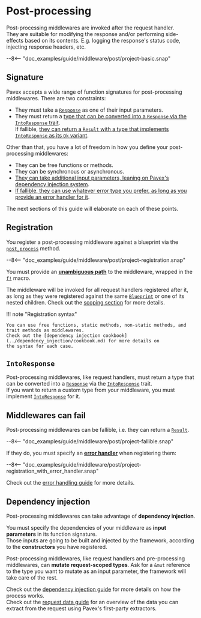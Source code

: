 # Post-processing

Post-processing middlewares are invoked after the request handler.\
They are suitable for modifying the response and/or performing side-effects based on its contents.
E.g. logging the response's status code, injecting response headers, etc.

--8<-- "doc_examples/guide/middleware/post/project-basic.snap"

## Signature

Pavex accepts a wide range of function signatures for post-processing middlewares. There are two constraints:

- They must take a [`Response`][Response] as one of their input parameters.
- They must return a [type that can be converted into a `Response` via the `IntoResponse` trait](#intoresponse).\
  If fallible, [they can return a `Result` with a type that implements `IntoResponse` as its `Ok` variant](#middlewares-can-fail).

Other than that, you have a lot of freedom in how you define your post-processing middlewares:

- They can be free functions or methods.
- They can be synchronous or asynchronous.
- [They can take additional input parameters, leaning on Pavex's dependency injection system](#dependency-injection).
- [If fallible, they can use whatever error type you prefer, as long as you provide an error handler for it](#middlewares-can-fail).

The next sections of this guide will elaborate on each of these points.

## Registration

You register a post-processing middleware against a blueprint via the [`post_process`](crate::blueprint::Blueprint::post_process) method.

--8<-- "doc_examples/guide/middleware/post/project-registration.snap"

You must provide an **[unambiguous path]** to the middleware, wrapped in the [`f!`][f] macro.

The middleware will be invoked for all request handlers registered after it, as long as they were registered against the same [`Blueprint`][Blueprint]
or one of its nested children.
Check out the [scoping section](scoping.md) for more details.

!!! note "Registration syntax"

    You can use free functions, static methods, non-static methods, and trait methods as middlewares.
    Check out the [dependency injection cookbook](../dependency_injection/cookbook.md) for more details on
    the syntax for each case.

## `IntoResponse`

Post-processing middlewares, like request handlers, must return a type that can be converted into a [`Response`][Response] via the
[`IntoResponse`][IntoResponse] trait.\
If you want to return a custom type from your middleware, you must implement [`IntoResponse`][IntoResponse] for it.

## Middlewares can fail

Post-processing middlewares can be fallible, i.e. they can return a [`Result`][Result].

--8<-- "doc_examples/guide/middleware/post/project-fallible.snap"

If they do, you must specify an [**error handler**](../errors/error_handlers.md) when registering them:

--8<-- "doc_examples/guide/middleware/post/project-registration_with_error_handler.snap"

Check out the [error handling guide](../errors/error_handlers.md) for more details.

## Dependency injection

Post-processing middlewares can take advantage of **dependency injection**.

You must specify the dependencies of your middleware as **input parameters** in its function signature.\
Those inputs are going to be built and injected by the framework, according to the **constructors** you have registered.

Post-processing middlewares, like request handlers and pre-processing middlewares,
can **mutate request-scoped types**.
Ask for a `&mut` reference to the type you want to mutate as an input parameter, the framework will take care of the rest.

Check out the [dependency injection guide](../dependency_injection/index.md) for more details
on how the process works.\
Check out the [request data guide](../request_data/index.md) for an overview of the data you can extract from the request
using Pavex's first-party extractors.

[f]: ../../api_reference/pavex/macro.f.html
[IntoResponse]: ../../api_reference/pavex/response/trait.IntoResponse.html
[Response]: ../../api_reference/pavex/response/struct.Response.html
[Blueprint]: ../../api_reference/pavex/blueprint/struct.Blueprint.html
[Next]: ../../api_reference/pavex/middleware/struct.Next.html
[instrument]: https://docs.rs/tracing/0.1.40/tracing/trait.Instrument.html#method.instrument
[timeout]: https://docs.rs/tokio/1.35.1/tokio/time/fn.timeout.html
[Future]: https://doc.rust-lang.org/std/future/trait.Future.html
[IntoFuture]: https://doc.rust-lang.org/std/future/trait.IntoFuture.html
[Result]: https://doc.rust-lang.org/std/result/index.html
[unambiguous path]: ../dependency_injection/cookbook.md#unambiguous-paths
